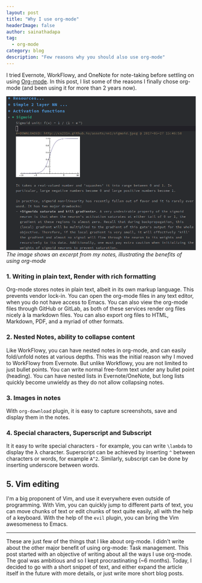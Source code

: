 ```yaml
---
layout: post
title: "Why I use org-mode"
headerImage: false
author: sainathadapa
tag:
  - org-mode
category: blog
description: "Few reasons why you should also use org-mode"
---
```


I tried Evernote, WorkFlowy, and OneNote for note-taking before settling on using [Org-mode](https://en.wikipedia.org/wiki/Org-mode). In this post, I list some of the reasons I finally chose org-mode (and been using it for more than 2 years now).


![org-mode-screenshot](/images/orgmode.png)
*The image shows an excerpt from my notes, illustrating the benefits of using org-mode*

### 1. Writing in plain text, Render with rich formatting
Org-mode stores notes in plain text, albeit in its own markup language. This prevents vendor lock-in. You can open the org-mode files in any text editor, when you do not have access to Emacs. You can also view the org-mode files through GitHub or GitLab, as both of these services render org files nicely à la markdown files. You can also export org files to HTML, Markdown, PDF, and a myriad of other formats.

### 2. Nested Notes, ability to collapse content
Like WorkFlowy, you can have nested notes in org-mode, and can easily fold/unfold notes at various depths. This was the initial reason why I moved to WorkFlowy from Evernote. But unlike Workflowy, you are not limited to just bullet points. You can write normal free-form text under any bullet point (heading). You can have nested lists in Evernote/OneNote, but long lists quickly become unwieldy as they do not allow collapsing notes.

### 3. Images in notes
With `org-download` plugin, it is easy to capture screenshots, save and display them in the notes.

### 4. Special characters, Superscript and Subscript
It it easy to write special characters - for example, you can write `\lambda` to display the λ character. Superscript can be achieved by inserting `^` between characters or words, for example `A^2`. Similarly, subscript can be done by inserting underscore between words.


## 5. Vim editing
I'm a big proponent of Vim, and use it everywhere even outside of programming. With Vim, you can quickly jump to different parts of text, you can move chunks of text or edit chunks of text quite easily, all with the help of a keyboard. With the help of the `evil` plugin, you can bring the Vim awesomeness to Emacs.

---

These are just few of the things that I like about org-mode. I didn't write about the other major benefit of using org-mode: Task management. This post started with an objective of writing about all the ways I use org-mode. The goal was ambitious and so I kept procrastinating (~6 months). Today, I decided to go with a short snippet of text, and either expand the article itself in the future with more details, or just write more short blog posts. 
